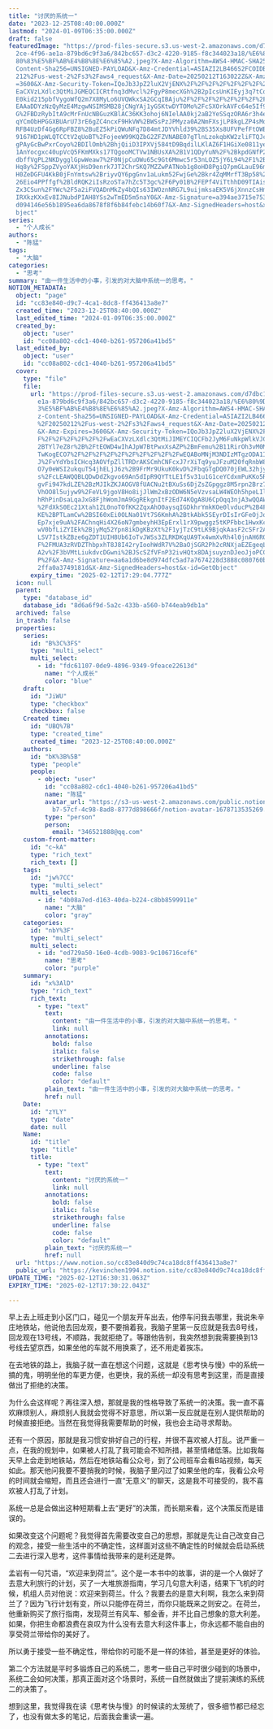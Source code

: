 ```yaml
---
title: "讨厌的系统一"
date: "2023-12-25T08:40:00.000Z"
lastmod: "2024-01-09T06:35:00.000Z"
draft: false
featuredImage: "https://prod-files-secure.s3.us-west-2.amazonaws.com/d7dbc101-8\
  2ce-4f96-ae1a-879bd6c9f3a6/842bc657-d3c2-4220-9185-f8c344023a18/%E6%80%9D%E8%\
  80%83%E5%BF%AB%E4%B8%8E%E6%85%A2.jpeg?X-Amz-Algorithm=AWS4-HMAC-SHA256&X-Amz-\
  Content-Sha256=UNSIGNED-PAYLOAD&X-Amz-Credential=ASIAZI2LB466S2FCOIDB%2F20250\
  212%2Fus-west-2%2Fs3%2Faws4_request&X-Amz-Date=20250212T163022Z&X-Amz-Expires\
  =3600&X-Amz-Security-Token=IQoJb3JpZ2luX2VjENX%2F%2F%2F%2F%2F%2F%2F%2F%2F%2Fw\
  EaCXVzLXdlc3QtMiJGMEQCICRtfnq3dMvcl%2FgyP8mecXGh%2B2pIcsUnKIEyj3q7tCqiAiBgLo4\
  E0kid215pbfVygoWfQ2m7X8MyLo6UVQWkxSA2GCqIBAju%2F%2F%2F%2F%2F%2F%2F%2F%2F%2F8B\
  EAAaDDYzNzQyMzE4MzgwNSIMSMB28jCNgYAj1yGSKtwDYTOMo%2FcSXOrkAVFc64e5If9x84ura1k\
  G%2FBDzRybItA9cMrFnUcNBGuzKBlAC36KK3ohoj6NIelAA0kj2aB2YeSSqzORA6r3h4esyEKPUIX\
  qYCmObHPGGXBUArU73rE6gZC4ncxF9HkVW%2BWSsPzJPMyza0A2NmFXsjLP8kgLZP4sMoo1jo9WUM\
  RFB4UzDf4Gg6RpFBZ8%2BuEZ5kPiQWuNFq7D84mtJDYVhld39%2BS35Xs8UFVPefFtOWBBExHJXL9\
  9167HD1pWLQTCCtV2qUoBT%2FojeeW99KQZbG2ZFZVNABE07gTlnLzokqbKW2zliFTQJcWCWa%2BY\
  gPAyGcBwPxrCoyo%2BDIlOmb%2BhjQiiD3IPXVj584tD9BqdilLKlAZ6F1HGiXe0811yer2%2FrMy\
  1AnYocgxc40upVcQ5FKmMXks17TQgooMCTVw1NBUsXA%2B1V1QDyYuN%2F%2BkpdGNfP2ODvG2eV9\
  dbffVgPL2NKDygglGpwWeaw7%2F0NjpCuOWu65c9Gt6Mmwc5r53nLOZ5jY6L94%2F1%2BKvtCgtw8\
  Hq8y%2FSppZVyoYAXjHsD9enrk7JT2ChrSKQ7MZZwPATNob1g8oHD8PgiQ7pmGLauE96m2dLVd4YD\
  H0ZeDGFU4KkB0jFnYmtsw%2BriyvQY6pgGnv1aLukm52FwjGe%2Bkr4ZqMMrfT3Bp58%2FCrirNcm\
  26Eio4PPffgf%2BldRQK2iIsRzoSTa7hZc5T3gc%2F6Py01B%2FEPf4ViTthhD09TIAisgmIZ0d2G\
  Zx3CSun%2FYWc%2F5a2iFVQADnMkZy4bQIs63IWOznNRG7L9uijmksaEK5V6jXnnzCsHmQXzDYDMz\
  IRXkzKXxEv8IJNubdPIAH8YSs2wTmED5m5naY0&X-Amz-Signature=a394ae3715e753d71fcf23\
  d094146e56b1895ea6da8678f8f6b84febc14b60f7&X-Amz-SignedHeaders=host&x-id=GetO\
  bject"
series:
  - "个人成长"
authors:
  - "陈猛"
tags:
  - "大脑"
categories:
  - "思考"
summary: "由一件生活中的小事，引发的对大脑中系统一的思考。"
NOTION_METADATA:
  object: "page"
  id: "cc83e840-d9c7-4ca1-8dc8-ff436413a8e7"
  created_time: "2023-12-25T08:40:00.000Z"
  last_edited_time: "2024-01-09T06:35:00.000Z"
  created_by:
    object: "user"
    id: "cc08a802-cdc1-4040-b261-957206a41bd5"
  last_edited_by:
    object: "user"
    id: "cc08a802-cdc1-4040-b261-957206a41bd5"
  cover:
    type: "file"
    file:
      url: "https://prod-files-secure.s3.us-west-2.amazonaws.com/d7dbc101-82ce-4f96-a\
        e1a-879bd6c9f3a6/842bc657-d3c2-4220-9185-f8c344023a18/%E6%80%9D%E8%80%8\
        3%E5%BF%AB%E4%B8%8E%E6%85%A2.jpeg?X-Amz-Algorithm=AWS4-HMAC-SHA256&X-Am\
        z-Content-Sha256=UNSIGNED-PAYLOAD&X-Amz-Credential=ASIAZI2LB466XJPPI4VO\
        %2F20250212%2Fus-west-2%2Fs3%2Faws4_request&X-Amz-Date=20250212T162904Z\
        &X-Amz-Expires=3600&X-Amz-Security-Token=IQoJb3JpZ2luX2VjENX%2F%2F%2F%2\
        F%2F%2F%2F%2F%2F%2FwEaCXVzLXdlc3QtMiJIMEYCIQCFb2JyM6FuNkpWlkVJCJFqEtDo%\
        2BTYl7eZ8r%2B%2FtEOWD4wIhAJpW7BtPwxXsAZP%2BmFemu%2B11RirOh3vM0MVK6qENAT\
        TwKogECO7%2F%2F%2F%2F%2F%2F%2F%2F%2F%2FwEQABoMNjM3NDIzMTgzODA1Igwz%2FYV\
        J%2FvYdYbsICHcq3AOVfpZllTRDrAKSCmhCNFcxJ7rXiTq9yuJFzuM20fqRnbW8sKOBwnma\
        O7y0eWSI2ukquT54jhELjJ6z%2B9FrMr9UkuK0kvD%2FbqGTgDQ070jEWL32hjylToJVPTI\
        s%2FcLEAWQQBLQDwDdZkgvo69An5dIpR9QYTtLE1f5v31u1G1ceYCdxmPuKKo5Rnw42pfv6\
        gvFi947kdLZE%2BzMJIkZKJAOGV8fUACNu2tBXuSs6DjZsZGpggz8M5rpn2Brz7yslzVEzV\
        VhOO8l5ujyw9%2FeVL9jgoV8Ho8ijJlWm2xBzODW6N5eVzvsaLW4WEOh5hpeLIlJApODfZ5\
        hRhPinDsaLqaJxG8FjhWomJmA9GgREkgnItF2Ed74KQgA8U6CpOqq3njA3wQQAWhFsjwA7j\
        %2FdXkS0Ec21Xtah1ZL0noTOfKK2ZqxAhO0aysqIGDkhrYmkKOe0lvducP%2B4FarUsyyTI\
        KE%2BPTLamCw%2BSI60xEi0OLNa01Vt7S6KmhA%2BtkAbk5SEyrDIsIrGFeOjJodZdXWj0g\
        Ep7xje9uA%2FAChnqHi4X26oN7gmbeyhH3EpErxl1rX9pwggz5tKPFbbc1HwxKcp%2FClaD\
        wV0bfLiZYIEk%2BjyMq52Ypn8ikDgKBzXt%2F1yjTzC9tLK9BjqkAasF2cSFr2A%2BeN%2B\
        LSV7IstkZBze6gZDT1UIH8Ub6IoTvJWSs3ZLRKDKqUA9Tx4wmXvRh4l0jnAH6R0ZpCAbX%2\
        F%2FMUA3zRVDZThbpxhT8J8I42ryIoohWdR7V%2BaOjSGR2Ph2cRNXjaEZEgeqLi5IBshOa\
        A2v%2F3bVMtLiukdvcDGwni%2BJScSZfVFnP32ivHQtx8DAjsuyznDJeoJjoPCC9WEzqnDl\
        P%2F&X-Amz-Signature=aa6a1d6be8d974dfc5ad7a7674228d3888c080760b445322de\
        2ffa0a3749181d&X-Amz-SignedHeaders=host&x-id=GetObject"
      expiry_time: "2025-02-12T17:29:04.777Z"
  icon: null
  parent:
    type: "database_id"
    database_id: "8d6a6f9d-5a2c-433b-a560-b744eab9db1a"
  archived: false
  in_trash: false
  properties:
    series:
      id: "B%3C%3FS"
      type: "multi_select"
      multi_select:
        - id: "fdc61107-0de9-4896-9349-9feace22613d"
          name: "个人成长"
          color: "blue"
    draft:
      id: "JiWU"
      type: "checkbox"
      checkbox: false
    Created time:
      id: "UBQ%7B"
      type: "created_time"
      created_time: "2023-12-25T08:40:00.000Z"
    authors:
      id: "bK%3B%5B"
      type: "people"
      people:
        - object: "user"
          id: "cc08a802-cdc1-4040-b261-957206a41bd5"
          name: "陈猛"
          avatar_url: "https://s3-us-west-2.amazonaws.com/public.notion-static.com/775523\
            b7-57cf-4c98-8ad8-8777d898666f/notion-avatar-1678713535269.png"
          type: "person"
          person:
            email: "346521888@qq.com"
    custom-front-matter:
      id: "c~kA"
      type: "rich_text"
      rich_text: []
    tags:
      id: "jw%7CC"
      type: "multi_select"
      multi_select:
        - id: "4b08a7ed-d163-40da-b224-c8bb8599911e"
          name: "大脑"
          color: "gray"
    categories:
      id: "nbY%3F"
      type: "multi_select"
      multi_select:
        - id: "ed729a50-16e0-4cdb-9083-9c106716cef6"
          name: "思考"
          color: "purple"
    summary:
      id: "x%3AlD"
      type: "rich_text"
      rich_text:
        - type: "text"
          text:
            content: "由一件生活中的小事，引发的对大脑中系统一的思考。"
            link: null
          annotations:
            bold: false
            italic: false
            strikethrough: false
            underline: false
            code: false
            color: "default"
          plain_text: "由一件生活中的小事，引发的对大脑中系统一的思考。"
          href: null
    Date:
      id: "zYLY"
      type: "date"
      date: null
    Name:
      id: "title"
      type: "title"
      title:
        - type: "text"
          text:
            content: "讨厌的系统一"
            link: null
          annotations:
            bold: false
            italic: false
            strikethrough: false
            underline: false
            code: false
            color: "default"
          plain_text: "讨厌的系统一"
          href: null
  url: "https://www.notion.so/cc83e840d9c74ca18dc8ff436413a8e7"
  public_url: "https://kevinchen1994.notion.site/cc83e840d9c74ca18dc8ff436413a8e7"
UPDATE_TIME: "2025-02-12T16:30:31.063Z"
EXPIRY_TIME: "2025-02-12T17:30:22.043Z"

---
```

<link rel="stylesheet" href="https://cdn.jsdelivr.net/npm/katex@0.16.2/dist/katex.min.css" integrity="sha384-bYdxxUwYipFNohQlHt0bjN/LCpueqWz13HufFEV1SUatKs1cm4L6fFgCi1jT643X" crossorigin="anonymous">


早上去上班走到小区门口，碰见一个朋友开车出去，他停车问我去哪里，我说朱辛庄地铁站，他说他去回龙观，要不要捎着我，我脑子里第一反应就是我去8号线，回龙观在13号线，不顺路，我就拒绝了。等跟他告别，我突然想到我需要换到13号线去望京西，如果坐他的车就不用换乘了，还不用走着挨冻。


在去地铁的路上，我脑子就一直在想这个问题，这就是《思考快与慢》中的系统一搞的鬼，明明坐他的车更方便，也更快，我的系统一却没有思考到这里，而是直接做出了拒绝的决策。


为什么会这样呢？再往深入想，那就是我的性格导致了系统一的决策。我一直不喜欢麻烦别人，麻烦别人我就会觉得不好意思，所以第一反应就是在别人提供帮助的时候直接拒绝。当然在我觉得我需要帮助的时候，我也会主动寻求帮助。


还有一个原因，那就是我习惯安排好自己的行程，并很不喜欢被人打乱。说严重一点，在我的规划中，如果被人打乱了我可能会不知所措，甚至情绪低落。比如我每天早上会走到地铁站，然后在地铁站看公众号，到了公司班车会看B站视频，每天如此。那天他问我要不要捎我的时候，我脑子里闪过了如果坐他的车，我看公众号的时间就会缩短，而且还会进行一直“无意义”的聊天，这是我不可接受的，我不喜欢被人打乱了计划。


系统一总是会做出这种短期看上去“更好”的决策，而长期来看，这个决策反而是错误的。


如果改变这个问题呢？我觉得首先需要改变自己的思想，那就是先让自己改变自己的观念，接受一些生活中的不确定性，这样面对这些不确定性的时候就会启动系统二去进行深入思考，这件事情给我带来的是利还是弊。


孟岩有一句咒语，“欢迎来到荷兰”。这个是一本书中的故事，讲的是一个人做好了去意大利旅行的计划，买了一大堆旅游指南，学习几句意大利语，结果下飞机的时候，机组人员对他说：欢迎来到荷兰。什么？我要去的是意大利啊，我怎么来到荷兰了？因为飞行计划有变，所以只能停在荷兰，而你只能既来之则安之。在荷兰，他重新购买了旅行指南，发现荷兰有风车、郁金香，并不比自己想象的意大利差。如果，你把生命都浪费在哀叹为什么没有去意大利这件事上，你永远都不能自由的享受荷兰带给你的美好了。


所以勇于接受一些不确定性，带给你的可能不是一样的体验，甚至是更好的体验。


第二个方法就是平时多锻炼自己的系统二，思考一些自己平时很少碰到的场景中，系统二会如何决策，那真正面对这个场景时，系统一自然就做出了提前演练的系统二的决策了。


想到这里，我觉得我在读《思考快与慢》的时候读的太笼统了，很多细节都已经忘了，也没有做太多的笔记，后面我会重读一遍。

